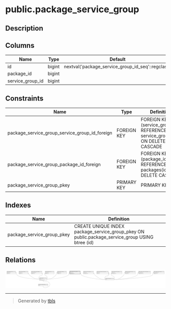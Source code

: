 # public.package_service_group

## Description

## Columns

| Name             | Type   | Default                                           | Nullable | Parents                                           |
| ---------------- | ------ | ------------------------------------------------- | -------- | ------------------------------------------------- |
| id               | bigint | nextval('package_service_group_id_seq'::regclass) | false    |                                                   |
| package_id       | bigint |                                                   | false    | [public.packages](public.packages.md)             |
| service_group_id | bigint |                                                   | false    | [public.service_groups](public.service_groups.md) |

## Constraints

| Name                                           | Type        | Definition                                                                     |
| ---------------------------------------------- | ----------- | ------------------------------------------------------------------------------ |
| package_service_group_service_group_id_foreign | FOREIGN KEY | FOREIGN KEY (service_group_id) REFERENCES service_groups(id) ON DELETE CASCADE |
| package_service_group_package_id_foreign       | FOREIGN KEY | FOREIGN KEY (package_id) REFERENCES packages(id) ON DELETE CASCADE             |
| package_service_group_pkey                     | PRIMARY KEY | PRIMARY KEY (id)                                                               |

## Indexes

| Name                       | Definition                                                                                      |
| -------------------------- | ----------------------------------------------------------------------------------------------- |
| package_service_group_pkey | CREATE UNIQUE INDEX package_service_group_pkey ON public.package_service_group USING btree (id) |

## Relations

![er](public.package_service_group.svg)

---

> Generated by [tbls](https://github.com/k1LoW/tbls)
